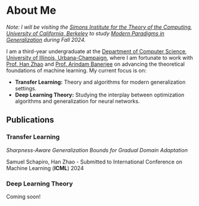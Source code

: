 # About Me

*Note: I will be visiting the [Simons Institute for the Theory of the Computing](https://simons.berkeley.edu/homepage), [University of California, Berkeley](https://www.berkeley.edu/) to study [Modern Paradigms in Generalization](https://simons.berkeley.edu/programs/modern-paradigms-generalization) during Fall 2024.*

I am a third-year undergraduate at the [Department of Computer Science](https://www.cs.illinois.edu), [University of Illinois, Urbana-Champaign](https://www.illinois.edu), where I am fortunate to work with [Prof. Han Zhao](https://hanzhaoml.github.io/) and [Prof. Arindam Banerjee](https://arindam.cs.illinois.edu/) on advancing the theoretical foundations of machine learning. My current focus is on:
- **Transfer Learning:** Theory and algorithms for modern generalization settings.
- **Deep Learning Theory:** Studying the interplay between optimization algorithms and generalization for neural networks.


## Publications

### Transfer Learning

*Sharpness-Aware Generalization Bounds for Gradual Domain Adaptation* 

Samuel Schapiro, Han Zhao - Submitted to International Conference on Machine Learning (**ICML**) 2024

### Deep Learning Theory
Coming soon!
